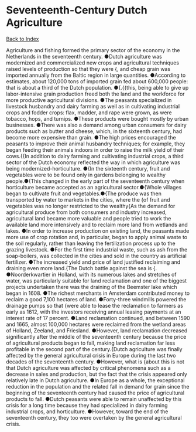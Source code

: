 # Seventeenth-Century Dutch Agriculture
[Back to Index](https://github.com/windows10010/tpoExtractor/blob/master/README.md)

Agriculture and fishing formed the primary sector of the economy in the Netherlands in the seventeenth century. ●Dutch agriculture was modernized and commercialized new crops and agricultural techniques raised levels of production so that they were {, and cheap grain was imported annually from the Baltic region in large quantities. ●According to estimates, about 120,000 tons of imported grain fed about 600,000 people: that is about a third of the Dutch population. ●{.{{this, being able to give up labor-intensive grain production freed both the land and the workforce for more productive agricultural divisions. ●The peasants specialized in livestock husbandry and dairy farming as well as in cultivating industrial crops and fodder crops: flax, madder, and rape were grown, as were tobacco, hops, and turnips. ●These products were bought mostly by urban businesses. ●There was also a demand among urban consumers for dairy products such as butter and cheese, which, in the sixteenth century, had become more expensive than grain. ●The high prices encouraged the peasants to improve their animal husbandry techniques; for example, they began feeding their animals indoors in order to raise the milk yield of their cows.{{In addition to dairy farming and cultivating industrial crops, a third sector of the Dutch economy reflected the way in which agriculture was being modernized-horticulture.
●{In the sixteenth century, fruit and vegetables were to be found only in gardens belonging to wealthy people.●{This changed in the early part of the seventeenth century when horticulture 
became accepted as an agricultural sector.●{Whole villages began to cultivate fruit and vegetables.●{The produce was then transported by water to markets in the cities, where the {of fruit and vegetables was no longer restricted to the wealthy{As the demand for agricultural produce from both consumers and industry increased, agricultural land became more valuable and people tried to work the available land more intensively and to reclaim more land from wetlands and lakes. ●In order to increase production on existing land, the peasants made more use of crop rotation and, in particular, began to apply animal waste to the soil regularly, rather than leaving the fertilization process up to the grazing livestock. ●For the first time industrial waste, such as ash from the soap-boilers, was collected in the cities and sold in the country as artificial fertilizer. ●The increased yield and price of land justified reclaiming and draining even more land.{The Dutch battle against the sea is {. ●Noorderkwartier in Holland, with its numerous lakes and stretches of water, was particularly suitable for land reclamation and one of the biggest projects undertaken there was the draining of the Beemster lake which began in 1608. ●The richest merchants in Amsterdam contributed money to reclaim a good 7,100 hectares of land. ●Forty-three windmills powered the drainage pumps so that {were able to lease the reclamation to farmers as early as 1612, with the investors receiving annual leasing payments at an interest rate of 17 percent. ●Land reclamation continued, and between 1590 and 1665, almost 100,000 hectares were reclaimed from the wetland areas of Holland, Zeeland, and Friesland. ●However, land reclamation decreased significantly after the middle of the seventeenth century because the price of agricultural products began to fall, making land reclamation far less profitable in the second part of the century.{Dutch agriculture was finally affected by the general agricultural crisis in Europe during the last two decades of the seventeenth century. ●However, what is {about this is not that Dutch agriculture was affected by critical phenomena such as a decrease in sales and production, but the fact that the crisis appeared only relatively late in Dutch agriculture. ●In Europe as a whole, the exceptional reduction in the population and the related fall in demand for grain since the beginning of the seventeenth century had caused the price of agricultural products to fall. ●Dutch peasants were able to remain unaffected by this crisis for a long time because they had specialized in dairy farming industrial crops, and horticulture. ●However, toward the end of the seventeenth century, they too were overtaken by the general agricultural crisis.